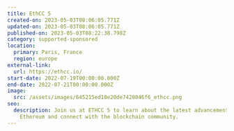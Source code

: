 ```yaml
---
title: EthCC 5
created-on: 2023-05-03T08:06:05.771Z
updated-on: 2023-05-03T08:06:05.771Z
published-on: 2023-05-03T08:22:38.798Z
category: supported-sponsored
location:
  primary: Paris, France
  region: europe
external-link:
  url: https://ethcc.io/
start-date: 2022-07-19T00:00:00.000Z
end-date: 2022-07-21T00:00:00.000Z
image:
  src: /assets/images/645215ed18e20de7428046f6_ethcc.png
seo:
  description: Join us at ETHCC 5 to learn about the latest advancements in
    Ethereum and connect with the blockchain community.
---
```

